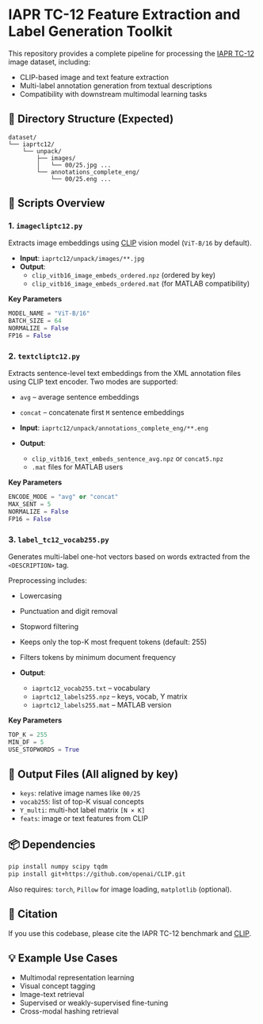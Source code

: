 
# IAPR TC-12 Feature Extraction and Label Generation Toolkit

This repository provides a complete pipeline for processing the [IAPR TC-12](https://www.imageclef.org/photodata) image dataset, including:
- CLIP-based image and text feature extraction
- Multi-label annotation generation from textual descriptions
- Compatibility with downstream multimodal learning tasks

## 📁 Directory Structure (Expected)

```
dataset/
└── iaprtc12/
    └── unpack/
        ├── images/
        │   └── 00/25.jpg ...
        └── annotations_complete_eng/
            └── 00/25.eng ...
```

## 🧩 Scripts Overview

### 1. `imagecliptc12.py`

Extracts image embeddings using [CLIP](https://github.com/openai/CLIP) vision model (`ViT-B/16` by default).

- **Input**: `iaprtc12/unpack/images/**.jpg`
- **Output**:  
  - `clip_vitb16_image_embeds_ordered.npz` (ordered by key)  
  - `clip_vitb16_image_embeds_ordered.mat` (for MATLAB compatibility)

**Key Parameters**
```python
MODEL_NAME = "ViT-B/16"
BATCH_SIZE = 64
NORMALIZE = False
FP16 = False
```

### 2. `textcliptc12.py`

Extracts sentence-level text embeddings from the XML annotation files using CLIP text encoder. Two modes are supported:

- `avg` – average sentence embeddings
- `concat` – concatenate first `M` sentence embeddings

- **Input**: `iaprtc12/unpack/annotations_complete_eng/**.eng`
- **Output**:  
  - `clip_vitb16_text_embeds_sentence_avg.npz` or `concat5.npz`
  - `.mat` files for MATLAB users

**Key Parameters**
```python
ENCODE_MODE = "avg" or "concat"
MAX_SENT = 5
NORMALIZE = False
FP16 = False
```

### 3. `label_tc12_vocab255.py`

Generates multi-label one-hot vectors based on words extracted from the `<DESCRIPTION>` tag.

Preprocessing includes:
- Lowercasing
- Punctuation and digit removal
- Stopword filtering
- Keeps only the top-K most frequent tokens (default: 255)
- Filters tokens by minimum document frequency

- **Output**:
  - `iaprtc12_vocab255.txt` – vocabulary
  - `iaprtc12_labels255.npz` – keys, vocab, Y matrix
  - `iaprtc12_labels255.mat` – MATLAB version

**Key Parameters**
```python
TOP_K = 255
MIN_DF = 5
USE_STOPWORDS = True
```

## 📂 Output Files (All aligned by key)
- `keys`: relative image names like `00/25`
- `vocab255`: list of top-K visual concepts
- `Y_multi`: multi-hot label matrix `[N × K]`
- `feats`: image or text features from CLIP

## 📦 Dependencies
```bash
pip install numpy scipy tqdm
pip install git+https://github.com/openai/CLIP.git
```
Also requires: `torch`, `Pillow` for image loading, `matplotlib` (optional).

## 📄 Citation
If you use this codebase, please cite the IAPR TC-12 benchmark and [CLIP](https://arxiv.org/abs/2103.00020).

## 💡 Example Use Cases
- Multimodal representation learning
- Visual concept tagging
- Image-text retrieval
- Supervised or weakly-supervised fine-tuning
- Cross-modal hashing retrieval










